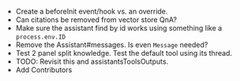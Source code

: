 * Create a beforeInit event/hook vs. an override.
* Can citations be removed from vector store QnA?
* Make sure the assistant find by id works using something like a `process.env.ID`
* Remove the Assistant#messages. Is even `Message` needed?
* Test 2 panel split knowledge. Test the default tool using its thread.
* TODO: Revisit this and assistantsToolsOutputs.
* Add Contributors
